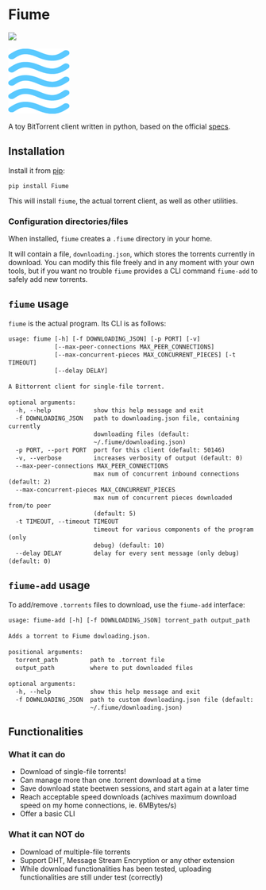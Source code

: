 # Fiume

![](https://badge.fury.io/py/Fiume.svg)

![logo](docs/logo-small.png)

A toy BitTorrent client written in python, based on the official
[specs](https://www.bittorrent.org/beps/bep_0003.html).

## Installation

Install it from [pip](https://pypi.org/project/Fiume/):

``` {.example}
pip install Fiume
```

This will install `fiume`, the actual torrent client, as well as other utilities.

### Configuration directories/files

When installed, `fiume` creates a `.fiume` directory in your home.

It will contain a file, `downloading.json`, which stores the torrents currently in download. You can modify this file freely and in any moment with your own tools, but if you want no trouble `fiume` provides a CLI command `fiume-add` to safely add new torrents.

## `fiume` usage

`fiume` is the actual program. Its CLI is as follows:

    usage: fiume [-h] [-f DOWNLOADING_JSON] [-p PORT] [-v]
                 [--max-peer-connections MAX_PEER_CONNECTIONS]
                 [--max-concurrent-pieces MAX_CONCURRENT_PIECES] [-t TIMEOUT]
                 [--delay DELAY]

    A Bittorrent client for single-file torrent.

    optional arguments:
      -h, --help            show this help message and exit
      -f DOWNLOADING_JSON   path to downloading.json file, containing currently
                            downloading files (default:
                            ~/.fiume/downloading.json)
      -p PORT, --port PORT  port for this client (default: 50146)
      -v, --verbose         increases verbosity of output (default: 0)
      --max-peer-connections MAX_PEER_CONNECTIONS
                            max num of concurrent inbound connections (default: 2)
      --max-concurrent-pieces MAX_CONCURRENT_PIECES
                            max num of concurrent pieces downloaded from/to peer
                            (default: 5)
      -t TIMEOUT, --timeout TIMEOUT
                            timeout for various components of the program (only
                            debug) (default: 10)
      --delay DELAY         delay for every sent message (only debug) (default: 0)

## `fiume-add` usage

To add/remove `.torrents` files to download, use the `fiume-add` interface:

    usage: fiume-add [-h] [-f DOWNLOADING_JSON] torrent_path output_path

    Adds a torrent to Fiume dowloading.json.

    positional arguments:
      torrent_path         path to .torrent file
      output_path          where to put downloaded files

    optional arguments:
      -h, --help           show this help message and exit
      -f DOWNLOADING_JSON  path to custom downloading.json file (default:
                           ~/.fiume/downloading.json)

## Functionalities

### What it can do

-   Download of single-file torrents!
-   Can manage more than one .torrent download at a time
-   Save download state beetwen sessions, and start again at a later time
-   Reach acceptable speed downloads (achives maximum download speed on my
    home connections, ie. 6MBytes/s)
-   Offer a basic CLI

### What it can NOT do

-   Download of multiple-file torrents
-   Support DHT, Message Stream Encryption or any other extension
-   While download functionalities has been tested, uploading
    functionalities are still under test (correctly)
